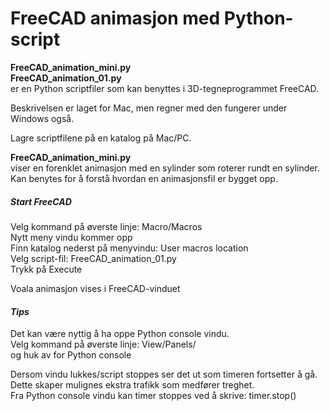 # FreeCAD animasjon med Python-script

**FreeCAD_animation_mini.py**<br>
**FreeCAD_animation_01.py**<br>
er en Python scriptfiler som kan benyttes i 3D-tegneprogrammet FreeCAD.<br>

Beskrivelsen er laget for Mac, men regner med den fungerer under Windows også.<br>

Lagre scriptfilene på en katalog på Mac/PC.<br>

**FreeCAD_animation_mini.py**<br>
viser en forenklet animasjon med en sylinder som roterer rundt en sylinder.<br>
Kan benytes for å forstå hvordan en animasjonsfil er bygget opp.<br>


##### ***Start FreeCAD***<br>

Velg kommand på øverste linje: Macro/Macros<br>
Nytt meny vindu kommer opp<br>
Finn katalog nederst på menyvindu: User macros location<br>
Velg script-fil: FreeCAD_animation_01.py<br>
Trykk på Execute<br>

Voala animasjon vises i FreeCAD-vinduet<br>

#### *Tips*<br>
Det kan være nyttig å ha oppe Python console vindu.<br>
Velg kommand på øverste linje: View/Panels/<br>
og huk av for Python console<br>

Dersom vindu lukkes/script stoppes ser det ut som timeren fortsetter å gå.<br>
Dette skaper mulignes ekstra trafikk som medfører treghet.<br>
Fra Python console vindu kan timer stoppes ved å skrive: timer.stop()<br>

